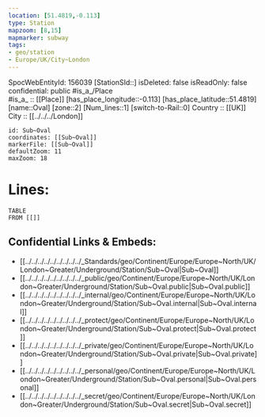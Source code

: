 ```yaml
---
location: [51.4819,-0.113] 
type: Station 
mapzoom: [8,15] 
mapmarker: subway 
tags:
- geo/station
- Europe/UK/City~London
---
```

SpocWebEntityId: 156039
[StationSId::] 
isDeleted: false
isReadOnly: false
confidential: public
#is_a_/Place  
#is_a_ :: [[Place]] 
[has_place_longitude::-0.113] 
[has_place_latitude::51.4819] 
[name::Oval] 
[zone::2] 
[Num_lines::1] 
[switch-to-Rail::0] 
Country :: [[UK]]  
City :: [[../../../London]]  


```leaflet
id: Sub~Oval
coordinates: [[Sub~Oval]] 
markerFile: [[Sub~Oval]] 
defaultZoom: 11 
maxZoom: 18
```


# Lines: 
```dataview
TABLE 
FROM [[]] 
```

## Confidential Links & Embeds: 
- [[../../../../../../../../../_Standards/geo/Continent/Europe/Europe~North/UK/London~Greater/Underground/Station/Sub~Oval|Sub~Oval]] 
- [[../../../../../../../../../_public/geo/Continent/Europe/Europe~North/UK/London~Greater/Underground/Station/Sub~Oval.public|Sub~Oval.public]] 
- [[../../../../../../../../../_internal/geo/Continent/Europe/Europe~North/UK/London~Greater/Underground/Station/Sub~Oval.internal|Sub~Oval.internal]] 
- [[../../../../../../../../../_protect/geo/Continent/Europe/Europe~North/UK/London~Greater/Underground/Station/Sub~Oval.protect|Sub~Oval.protect]] 
- [[../../../../../../../../../_private/geo/Continent/Europe/Europe~North/UK/London~Greater/Underground/Station/Sub~Oval.private|Sub~Oval.private]] 
- [[../../../../../../../../../_personal/geo/Continent/Europe/Europe~North/UK/London~Greater/Underground/Station/Sub~Oval.personal|Sub~Oval.personal]] 
- [[../../../../../../../../../_secret/geo/Continent/Europe/Europe~North/UK/London~Greater/Underground/Station/Sub~Oval.secret|Sub~Oval.secret]] 
